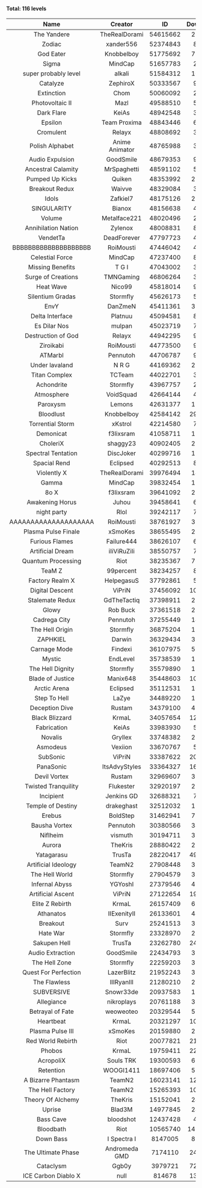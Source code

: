#### Total: 116 levels

| Name | Creator | ID | Downloads | Likes |
|:---:|:---:|:---:|:---:|:---:|
| The Yandere | TheRealDorami | 54615662 | 267369 | 48620
| Zodiac | xander556 | 52374843 | 80253 | 9721
| God Eater | Knobbelboy | 51775692 | 775850 | 96983
| Sigma | MindCap | 51657783 | 26009 | 3017
| super probably level | alkali | 51584312 | 107995 | 7808
| Catalyze | ZephiroX | 50333567 | 95958 | 8092
| Extinction | Chom | 50060092 | 28157 | 2305
| Photovoltaic II | Mazl | 49588510 | 55242 | 5085
| Dark Flare | KeiAs | 48942548 | 39317 | 4126
| Epsilon | Team Proxima | 48843446 | 65348 | 6518
| Cromulent | Relayx | 48808692 | 39522 | 4885
| Polish Alphabet | Anime Animator | 48765988 | 30895 | 2302
| Audio Expulsion | GoodSmile | 48679353 | 94948 | 8038
| Ancestral Calamity | MrSpaghetti | 48591102 | 53373 | 4888
| Pumped Up Kicks | Quiken | 48353992 | 298623 | 44300
| Breakout Redux | Waivve | 48329084 | 30464 | 2887
| Idols | Zafkiel7 | 48175126 | 228210 | 26408
| SINGULARITY | Bianox | 48156638 | 46744 | 7166
| Volume | Metalface221 | 48020496 | 20245 | 1666
| Annihilation Nation | Zylenox | 48008831 | 88235 | 7951
| VendetTa | DeadForever | 47797723 | 41430 | 3893
| BBBBBBBBBBBBBBBBBBBB | RoiMousti | 47446042 | 44634 | 3595
| Celestial Force  | MindCap | 47237400 | 88276 | 8055
| Missing Benefits | T G I | 47043002 | 30251 | 2325
| Surge of Creations | TMNGaming | 46806264 | 32267 | 2972
| Heat Wave | Nico99 | 45818014 | 95997 | 8599
| Silentium Gradas | Stormfly | 45626173 | 51167 | 4237
| EnvY | DanZmeN | 45411361 | 338287 | 29648
| Delta Interface | Platnuu | 45094581 | 89183 | 8646
| Es Dilar Nos | mulpan | 45023719 | 72944 | 6449
| Destruction of God | Relayx | 44942295 | 94563 | 9311
| Ziroikabi | RoiMousti | 44773500 | 94005 | 7816
| ATMarbl | Pennutoh | 44706787 | 90438 | 7911
| Under lavaland | N R G | 44169362 | 273750 | 24524
| Titan Complex | TCTeam | 44022701 | 33251 | 3389
| Achondrite | Stormfly | 43967757 | 22112 | 2260
| Atmosphere | VoidSquad | 42664144 | 40717 | 3297
| Paroxysm | Lemons | 42631377 | 171649 | 13875
| Bloodlust | Knobbelboy | 42584142 | 2997219 | 276526
| Torrential Storm | xKstrol | 42214580 | 79816 | 2257
| Demonicat | f3lixsram | 41058711 | 173663 | 13826
| CholeriX | shaggy23 | 40902405 | 251241 | 18930
| Spectral Tentation | DiscJoker | 40299716 | 127383 | 9121
| Spacial Rend | Eclipsed | 40292513 | 87584 | 7570
| Violently X | TheRealDorami | 39976494 | 143031 | 12445
| Gamma | MindCap | 39832454 | 139079 | 12329
| 8o X | f3lixsram | 39641092 | 285514 | 21988
| Awakening Horus | Juhou | 39458641 | 68913 | 6136
| night party | Rlol | 39242117 | 76042 | 7210
| AAAAAAAAAAAAAAAAAAAA | RoiMousti | 38761927 | 352545 | 22993
| Plasma Pulse Finale | xSmoKes | 38655495 | 204306 | 18052
| Furious Flames | Failure444 | 38626107 | 60558 | 4730
| Artificial Dream | iIiViRuZiIi | 38550757 | 78773 | 6784
| Quantum Processing | Riot | 38235367 | 705927 | 47353
| TeaM Z | 99percent | 38234257 | 88246 | 7021
| Factory Realm X | HelpegasuS | 37792861 | 51761 | 4921
| Digital Descent | ViPriN | 37456092 | 1020478 | 94111
| Stalemate Redux | GdTheTactiq | 37398911 | 233865 | 17510
| Glowy | Rob Buck | 37361518 | 265958 | 26339
| Cadrega City | Pennutoh | 37255449 | 149106 | 13421
| The Hell Origin | Stormfly | 36875204 | 126728 | 10052
| ZAPHKIEL | Darwin | 36329434 | 323555 | 34242
| Carnage Mode | Findexi | 36107975 | 506796 | 47496
| Mystic | EndLevel | 35738539 | 176852 | 16242
| The Hell Dignity | Stormfly | 35579890 | 161292 | 13644
| Blade of Justice | Manix648 | 35448603 | 1024218 | 103211
| Arctic Arena | Eclipsed | 35112531 | 107301 | 8154
| Step To Hell | LaZye | 34489220 | 166725 | 16607
| Deception Dive | Rustam | 34379100 | 497053 | 33881
| Black Blizzard | KrmaL | 34057654 | 1255154 | 119438
| Fabrication | KeiAs | 33983930 | 57634 | 6241
| Novalis | Gryllex | 33748382 | 251244 | 22517
| Asmodeus | Vexiion | 33670767 | 50304 | 4657
| SubSonic | ViPriN | 33387622 | 2027319 | 152448
| PanaSonic | ItsAdvyStyles | 33364327 | 1604699 | 195340
| Devil Vortex | Rustam | 32969607 | 307331 | 27237
| Twisted Tranquility | Flukester | 32920197 | 225825 | 21880
| Incipient | Jenkins GD | 32688321 | 72631 | 6750
| Temple of Destiny | drakeghast | 32512032 | 170027 | 16467
| Erebus | BoldStep | 31462941 | 722055 | 66550
| Bausha Vortex | Pennutoh | 30380566 | 345247 | 30856
| Niflheim | vismuth | 30194711 | 320959 | 25574
| Aurora | TheKris | 28880422 | 226773 | 21103
| Yatagarasu  | TrusTa | 28220417 | 4952646 | 450945
| Artificial Ideology | TeamN2 | 27908448 | 368237 | 36391
| The Hell World | Stormfly | 27904579 | 397281 | 28722
| Infernal Abyss | YGYoshI | 27379546 | 406808 | 40226
| Artificial Ascent | ViPriN | 27122654 | 1966545 | 169901
| Elite Z Rebirth | KrmaL | 26157409 | 673462 | 43440
| Athanatos | IIExenityII | 26133601 | 440429 | 48312
| Breakout | Surv | 25241513 | 301785 | 30223
| Hate War | Stormfly | 23328970 | 211698 | 15845
| Sakupen Hell | TrusTa | 23262780 | 2494788 | 178843
| Audio Extraction | GoodSmile | 22434793 | 350761 | 33108
| The Hell Zone | Stormfly | 22259203 | 385373 | 24918
| Quest For Perfection | LazerBlitz | 21952243 | 388257 | 33196
| The Flawless | IlIRyanIlI | 21280210 | 276430 | 24685
| SUBVERSIVE | Snowr33de | 20937583 | 127417 | 15772
| Allegiance | nikroplays | 20761188 | 388671 | 41536
| Betrayal of Fate | weoweoteo | 20329544 | 557839 | 51472
| Heartbeat | KrmaL | 20321297 | 1013994 | 88580
| Plasma Pulse III | xSmoKes | 20159880 | 294489 | 28381
| Red World Rebirth | Riot | 20077821 | 2158581 | 141121
| Phobos | KrmaL | 19759411 | 2255053 | 200211
| AcropoliX | Souls TRK | 19300593 | 602363 | 78702
| Retention | WOOGI1411 | 18697406 | 598043 | 72231
| A Bizarre Phantasm | TeamN2 | 16023141 | 1238603 | 121648
| The Hell Factory | TeamN2 | 15265393 | 1017661 | 98124
| Theory Of Alchemy | TheKris | 15152041 | 240867 | 17515
| Uprise | Blad3M | 14977845 | 249366 | 23192
| Bass Cave | bloodshot | 12437428 | 49551 | 5140
| Bloodbath | Riot | 10565740 | 14226371 | 1268462
| Down Bass | I Spectra I | 8147005 | 811447 | 71942
| The Ultimate Phase | Andromeda GMD | 7174110 | 2428530 | 238616
| Cataclysm | Ggb0y | 3979721 | 7236022 | 565795
| ICE Carbon Diablo X | null | 814678 | 1313754 | 93014
